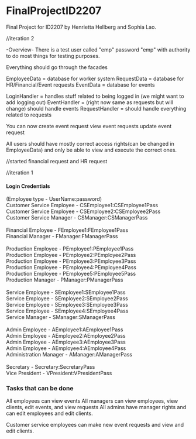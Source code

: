 # FinalProjectID2207

Final Project for ID2207 by Henrietta Hellberg and Sophia Lao.

//iteration 2

-Overview-
There is a test user called "emp" password "emp" with authority to do most things for testing purposes.

Everything should go through the facades

EmployeeData = database for worker system
RequestData = database for HR/Financial/Event requests
EventData = database for events

LoginHandler = handles stuff related to being logged in (we might want to add logging out)
EventHandler = (right now same as requests but will change) should handle events
RequestHandler = should handle everything related to requests

You can now
create event request
view event requests
update event request


All users should have mostly correct access rights(can be changed in EmployeeData) and only be able to view and execute the correct ones.

//started financial request and HR request

//iteration 1
#### Login Credentials

(Employee type - UserName:password)<br/>
Customer Service Employee - CSEmployee1:CSEmployee1Pass<br/>
Customer Service Employee - CSEmployee2:CSEmployee2Pass<br/>
Customer Service Manager - CSManager:CSManagerPass<br/>
<br/>
Financial Employee - FEmployee1:FEmployee1Pass<br/>
Financial Manager - FManager:FManagerPass<br/>
<br/>
Production Employee - PEmployee1:PEmployee1Pass<br/>
Production Employee - PEmployee2:PEmployee2Pass<br/>
Production Employee - PEmployee3:PEmployee3Pass<br/>
Production Employee - PEmployee4:PEmployee4Pass<br/>
Production Employee - PEmployee5:PEmployee5Pass<br/>
Production Manager - PManager:PManagerPass<br/>
<br/>
Service Employee - SEmployee1:SEmployee1Pass<br/>
Service Employee - SEmployee2:SEmployee2Pass<br/>
Service Employee - SEmployee3:SEmployee3Pass<br/>
Service Employee - SEmployee4:SEmployee4Pass<br/>
Service Manager - SManager:SManagerPass<br/>
<br/>
Admin Employee - AEmployee1:AEmployee1Pass<br/>
Admin Employee - AEmployee2:AEmployee2Pass<br/>
Admin Employee - AEmployee3:AEmployee3Pass<br/>
Admin Employee - AEmployee4:AEmployee4Pass<br/>
Administration Manager - AManager:AManagerPass<br/>
<br/>
Secretary - Secretary:SecretaryPass<br/>
Vice President - VPresident:VPresidentPass<br/>

### Tasks that can be done
All employees can view events
All managers can view employees, view clients, edit events, and view requests
All admins have manager rights and can edit employees and edit clients.

Customer service employees can make new event requests and view and edit clients.
